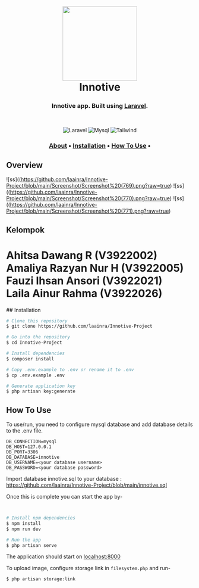 <h1 align="center">
  <a href="https://laravel.com/"><img src="https://raw.githubusercontent.com/laravel/art/master/logo-lockup/5%20SVG/2%20CMYK/1%20Full%20Color/laravel-logolockup-cmyk-red.svg" width="200"></a>
  <br>
  Innotive
  <br>
</h1>

<h3 align="center">Innotive app. Built using <a href="https://laravel.com" target="_blank">Laravel</a>.</h3><br/>

<p align="center">
<img src="https://img.shields.io/badge/laravel-v8.0+-red.svg" alt="Laravel">
<img src="https://img.shields.io/badge/mysql-v8.0.23-blue.svg" alt="Mysql">
<img src="https://img.shields.io/badge/tailwindcss-v2.0.3-lightblue.svg" alt="Tailwind">
</p>

<h3>
<p align="center">
  <a href="#about">About</a> •
  <a href="#Installation">Installation</a> •
  <a href="#how-to-use">How To Use</a> •
</p>
</h3>

## Overview
![ss]((https://github.com/laainra/Innotive-Project/blob/main/Screenshot/Screenshot%20(769).png?raw=true)
![ss]((https://github.com/laainra/Innotive-Project/blob/main/Screenshot/Screenshot%20(770).png?raw=true)
![ss]((https://github.com/laainra/Innotive-Project/blob/main/Screenshot/Screenshot%20(771).png?raw=true)
## Kelompok
<h1>Ahitsa Dawang R (V3922002) <br>
Amaliya Razyan Nur H (V3922005) <br>
Fauzi Ihsan Ansori (V3922021) <br>
Laila Ainur Rahma (V3922026)
</h1>
## Installation

```bash
# Clone this repository
$ git clone https://github.com/laainra/Innotive-Project

# Go into the repository
$ cd Innotive-Project

# Install dependencies
$ composer install

# Copy .env.example to .env or rename it to .env
$ cp .env.example .env

# Generate application key
$ php artisan key:generate

```

## How To Use

To use/run, you need to configure mysql database and add database details to the .env file.
```
DB_CONNECTION=mysql
DB_HOST=127.0.0.1
DB_PORT=3306
DB_DATABASE=innotive
DB_USERNAME=<your database username>
DB_PASSWORD=<your database password>
```
Import database
innotive.sql to your database : https://github.com/laainra/Innotive-Project/blob/main/innotive.sql

Once this is complete you can start the app by-
```bash


# Install npm dependencies
$ npm install
$ npm run dev

# Run the app
$ php artisan serve
```

The application should start on [localhost:8000](http://127.0.0.1:8000/)

To upload image, configure storage link in `filesystem.php` and run-
```bash
$ php artisan storage:link
```


